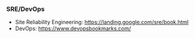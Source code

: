 ### SRE/DevOps

* Site Reliability Engineering: https://landing.google.com/sre/book.html
* DevOps: https://www.devopsbookmarks.com/
